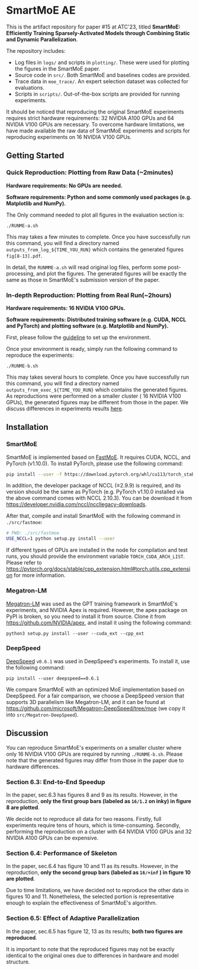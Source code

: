 # SmartMoE AE

This is the artifact repository for paper #15 at ATC'23, titled **SmartMoE: Efficiently Training Sparsely-Activated Models through Combining Static and Dynamic Parallelization**.

The repository includes:

- Log files in `logs/` and scripts in `plotting/`. These were used for plotting the figures in the SmartMoE paper.
- Source code in `src/`. Both SmartMoE and baselines codes are provided.
- Trace data in `moe_trace/`. An expert selection dataset was collected for evaluations.
- Scripts in `scripts/`. Out-of-the-box scripts are provided for running  experiments.

It should be noticed that reproducing the original SmartMoE experiments requires strict hardware requirements: 32 NVIDIA A100 GPUs and 64 NVIDIA V100 GPUs are necessary. To overcome hardware limitations, we have made available the raw data of SmartMoE experiments and scripts for reproducing experiments on 16 NVIDIA V100 GPUs.

## Getting Started

### Quick Reproduction: Plotting from Raw Data (~2minutes)

**Hardware requirements: No GPUs are needed.**

**Software requirements: Python and some commonly used packages (e.g. Matplotlib and NumPy).**

The Only command needed to plot all figures in the evaluation section is: 

```
./RUNME-a.sh
```

This may takes a few minutes to complete. Once you have successfully run this command, you will find a directory named `outputs_from_log_${TIME_YOU_RUN}`  which contains the generated figures `fig[8-13].pdf`.

In detail, the `RUNMME-a.sh` will read original log files, perform some post-processing, and plot the figures. The generated figures will be exactly the same as those in SmartMoE's submission version of the paper.

### In-depth Reproduction: Plotting from Real Run(~2hours)

**Hardware requirements: 16 NVIDIA V100 GPUs.**

**Software requirements: Distributed training software (e.g. CUDA, NCCL and PyTorch) and plotting software (e.g. Matplotlib and NumPy).**

First, please follow the [guideline](#installation) to set up the environment.

Once your environment is ready, simply run the following command to reproduce the experiments:

```
./RUNME-b.sh
```

This may takes several hours to complete. Once you have successfully run this command, you will find a directory named `outputs_from_exec_${TIME_YOU_RUN}`  which contains the generated figures. As reproductions were performed on a smaller cluster ( 16 NVIDIA V100 GPUs),  the generated figures may be different from those in the paper. We discuss differences in experiments results [here](#discussion).

## Installation

### SmartMoE

SmartMoE is implemented based on [FastMoE](https://github.com/laekov/fastmoe). It requires CUDA, NCCL, and PyTorch (v1.10.0). To install PyTorch, please use the following command:

```  bash
pip install --user -f https://download.pytorch.org/whl/cu113/torch_stable.html torch==1.10.0+cu113
```

In addition, the developer package of NCCL (≥2.9.9) is required, and its version should be the same as PyTorch (e.g. PyTorch v1.10.0 installed via the above command comes with NCCL 2.10.3). You can be download it from https://developer.nvidia.com/nccl/nccllegacy-downloads.

After that, compile and install SmartMoE with the following command in `./src/fastmoe`:

```bash
# PWD: ./src/fastmoe
USE_NCCL=1 python setup.py install --user
```

If different types of GPUs are installed in the node for compilation and test runs, you should provide the environment variable `TORCH_CUDA_ARCH_LIST`. Please refer to https://pytorch.org/docs/stable/cpp_extension.html#torch.utils.cpp_extension for more information.

### Megatron-LM

[Megatron-LM](https://github.com/NVIDIA/Megatron-LM) was used as the GPT training framework in SmartMoE's experiments, and NVIDIA Apex is required. However, the apex package on PyPI is broken, so you need to install it from source. Clone it from https://github.com/NVIDIA/apex, and install it using the following command:

```
python3 setup.py install --user --cuda_ext --cpp_ext
```

### DeepSpeed

[DeepSpeed](https://github.com/microsoft/Deepspeed) `v0.6.1` was used in DeepSpeed's experiments. To install it,  use the following command:

```
pip install --user deepspeed==0.6.1
```

We compare SmartMoE with an optimized MoE implementation based on DeepSpeed. For a fair comparison, we choose a DeepSpeed version that supports 3D parallelism like Megatron-LM, and it can be found at https://github.com/microsoft/Megatron-DeepSpeed/tree/moe (we copy it into `src/Megatron-DeepSpeed`).

## Discussion

You can reproduce SmartMoE's experiments on a smaller cluster where only 16 NVIDIA V100 GPUs are required by running `./RUNME-b.sh`. Please note that the generated figures may differ from those in the paper due to hardware differences.

### Section 6.3: End-to-End Speedup

In the paper, sec.6.3 has figures 8 and 9 as its results. However, in the reproduction, **only the first group bars (labeled as `16/1.2` on inky) in figure 8 are plotted**.

We decide not to reproduce all data for two reasons. Firstly, full experiments require tens of hours, which is  time-consuming. Secondly, performing the reproduction on a cluster with 64 NVIDIA V100 GPUs and 32 NVIDIA A100 GPUs can be expensive.

### Section 6.4: Performance of Skeleton

In the paper, sec.6.4 has figure 10 and 11 as its results. However, in the reproduction, **only the second group bars (labeled as `16/+inf` ) in figure 10 are plotted**.

Due to time limitations, we have decided not to reproduce the other data in figures 10 and 11. Nonetheless, the selected portion is  representative enough to explain the effectiveness of SmartMoE's  algorithm.

### Section 6.5: Effect of Adaptive Parallelization

In the paper, sec.6.5 has figure 12, 13 as its results; **both two figures are reproduced**.

It is important to note that the reproduced figures may not be exactly identical to the original ones due to differences in hardware and model structure.

